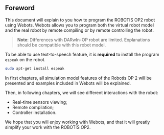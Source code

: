 ## Foreword

This document will explain to you how to program the ROBOTIS OP2 robot using
Webots. Webots allows you to program both the virtual robot model and the real
robot by remote compiling or by remote controlling the robot.

>**Note**:
Differences with DARwIn-OP robot are limited. Explanations should be compatible
with this robot model.

To be able to use text-to-speech feature, it is **required** to install the
program `espeak` on the robot.

```sh
sudo apt-get install espeak
```

In first chapters, all simulation model features of the Robotis OP 2 will be
presented and examples included in Webots will be explained.

Then, in following chapters, we will see different interactions with the
robot:
- Real-time sensors viewing;
- Remote compilation;
- Controller installation.

We hope that you will enjoy working with Webots, and that it will greatly
simplify your work with the ROBOTIS OP2.
